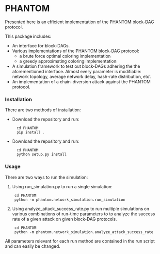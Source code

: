 # PHANTOM

Presented here is an efficient implementation of the PHANTOM block-DAG protocol.

This package includes:
- An interface for block-DAGs.
- Various implementations of the PHANTOM block-DAG protocol:
    - a brute force optimal coloring implementation
    - a greedy approximating coloring implementation
- A simulation framework to test out block-DAGs adhering the the aforementioned interface. Almost every parameter is modifiable: network topology, average network delay, hash-rate distribution, etc'.
- An implementation of a chain-diversion attack against the PHANTOM protocol.

### Installation
There are two methods of installation:
- Download the repository and run: 

        cd PHANTOM
        pip install .

- Download the repository and run: 

        cd PHANTOM
        python setup.py install  

### Usage
There are two ways to run the simulation:
1. Using run_simulation.py to run a single simulation:
        
        cd PHANTOM
        python -m phantom.network_simulation.run_simulation

2. Using analyze_attack_success_rate.py to run multiple simulations on various combinations of run-time parameters to 
to analyze the success rate of a given attack on given block-DAG protocols.
        
        cd PHANTOM
        python -m phantom.network_simulation.analyze_attack_success_rate

All parameters relevant for each run method are contained in the run script and can easily be changed.
